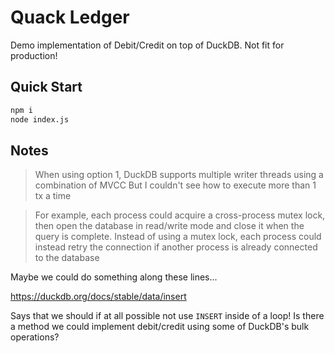 # Quack Ledger
Demo implementation of Debit/Credit on top of DuckDB. Not fit for production!


## Quick Start

```bash
npm i
node index.js
```


## Notes

> When using option 1, DuckDB supports multiple writer threads using a combination of MVCC
But I couldn't see how to execute more than 1 tx a time

>  For example, each process could acquire a cross-process mutex lock, then open the database in read/write mode and close it when the query is complete. Instead of using a mutex lock, each process could instead retry the connection if another process is already connected to the database 

Maybe we could do something along these lines...


https://duckdb.org/docs/stable/data/insert

Says that we should if at all possible not use `INSERT` inside of a loop! Is there a method we could
implement debit/credit using some of DuckDB's bulk operations?

